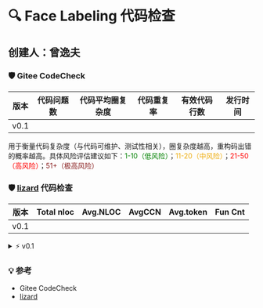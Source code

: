 # 🔍 Face Labeling 代码检查

## 创建人：曾逸夫



### 🛡️ Gitee CodeCheck

| 版本 | 代码问题数 | 代码平均圈复杂度 | 代码重复率 | 有效代码行数 | 发行时间 |
| :--: | :--------: | :--------------: | :--------: | :----------: | :------: |
| v0.1 |            |                  |            |              |          |

用于衡量代码复杂度（与代码可维护、测试性相关），圈复杂度越高，重构码出错的概率越高。具体风险评估建议如下：<span style="color:green;">1-10（低风险）</span>；<span style="color:#EEAD0E;">11-20（中风险）</span>；<span style="color:red;">21-50（高风险）</span>；<span style="color:#8B2323;">51+（极高风险）</span>



### 🛡️ [lizard](https://github.com/terryyin/lizard) 代码检查

| 版本 | Total nloc | Avg.NLOC | AvgCCN | Avg.token | Fun Cnt |
| :--: | :--------: | :------: | :----: | :-------: | :-----: |
| v0.1 |            |          |        |           |         |



<details close>
<summary>⚡ v0.1</summary>

```shell

```

</details>

### 💡 参考

- Gitee CodeCheck
- [lizard](https://github.com/terryyin/lizard)